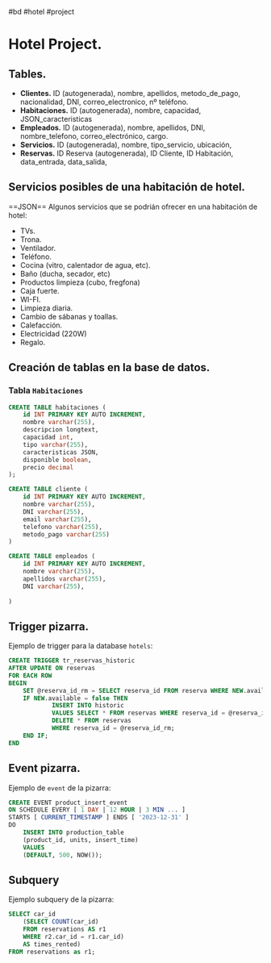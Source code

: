 #bd #hotel #project

# Hotel Project.

## Tables.

- **Clientes.** ID (autogenerada), nombre, apellidos, metodo_de_pago, nacionalidad, DNI, correo_electronico, nº teléfono.
- **Habitaciones.** ID (autogenerada), nombre, capacidad, JSON_caracteristicas
- **Empleados.** ID (autogenerada), nombre, apellidos, DNI, nombre_telefono, correo_electrónico,  cargo.
- **Servicios.** ID (autogenerada), nombre, tipo_servicio, ubicación, 
- **Reservas.** ID Reserva (autogenerada), ID Cliente, ID Habitación, data_entrada, data_salida, 

## Servicios posibles de una habitación de hotel.

==JSON==
Algunos servicios que se podrián ofrecer en una habitación de hotel:

- TVs.
- Trona.
- Ventilador.
- Teléfono.
- Cocina (vitro, calentador de agua, etc).
- Baño (ducha, secador, etc)
- Productos limpieza (cubo, fregfona)
- Caja fuerte.
- WI-FI.
- Limpieza diaria.
- Cambio de sábanas y toallas.
- Calefacción.
- Electricidad (220W)
- Regalo.

## Creación de tablas en la base de datos.

### Tabla `Habitaciones`

````sql
CREATE TABLE habitaciones (
	id INT PRIMARY KEY AUTO INCREMENT,
	nombre varchar(255),
	descripcion longtext,
	capacidad int,
	tipo varchar(255),
	caracteristicas JSON,
	disponible boolean,
	precio decimal
);

CREATE TABLE cliente (
	id INT PRIMARY KEY AUTO INCREMENT,
	nombre varchar(255),
	DNI varchar(255),
	email varchar(255),
	telefono varchar(255),
	metodo_pago varchar(255)
)

CREATE TABLE empleados (
	id INT PRIMARY KEY AUTO INCREMENT,
	nombre varchar(255),
	apellidos varchar(255),
	DNI varchar(255),
	
)
````

## Trigger pizarra.

Ejemplo de trigger para la database `hotels`:

````sql
CREATE TRIGGER tr_reservas_historic
AFTER UPDATE ON reservas 
FOR EACH ROW 
BEGIN
	SET @reserva_id_rm = SELECT reserva_id FROM reserva WHERE NEW.available = false;
	IF NEW.available = false THEN
			INSERT INTO historic
			VALUES SELECT * FROM reservas WHERE reserva_id = @reserva_id_rm;
			DELETE * FROM reservas
			WHERE reserva_id = @reserva_id_rm;
	END IF;
END
````

## Event pizarra.

Ejemplo de `event` de la pizarra:

````sql
CREATE EVENT product_insert_event
ON SCHEDULE EVERY [ 1 DAY | 12 HOUR | 3 MIN ... ]
STARTS [ CURRENT_TIMESTAMP ] ENDS [ '2023-12-31' ]
DO 
	INSERT INTO production_table
	(product_id, units, insert_time)
	VALUES
	(DEFAULT, 500, NOW());
````

## Subquery

Ejemplo subquery de la pizarra:

````sql
SELECT car_id
	(SELECT COUNT(car_id)
	FROM reservations AS r1
	WHERE r2.car_id = r1.car_id)
	AS times_rented)
FROM reservations as r1;
````